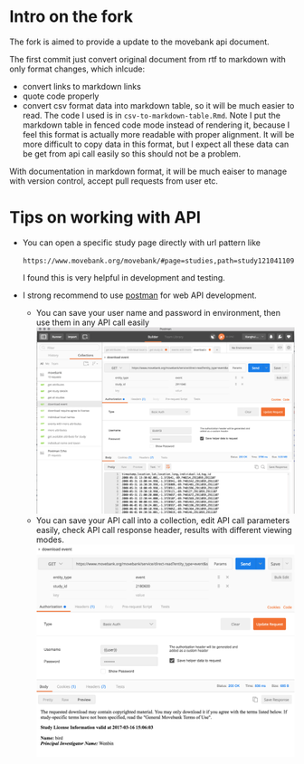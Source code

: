 # Intro on the fork
The fork is aimed to provide a update to the movebank api document. 

The first commit just convert original document from rtf to markdown with only format changes, which inlcude:
- convert links to markdown links
- quote code properly
- convert csv format data into markdown table, so it will be much easier to read. The code I used is in `csv-to-markdown-table.Rmd`. 
  Note I put the markdown table in fenced code mode instead of rendering it, because I feel this format is actually more readable with proper alignment. It will be more difficult to copy data in this format, but I expect all these data can be get from api call easily so this should not be a problem.

With documentation in markdown format, it will be much eaiser to manage with version control, accept pull requests from user etc.

# Tips on working with API
- You can open a specific study page directly with url pattern like

    `https://www.movebank.org/movebank/#page=studies,path=study121041109`

    I found this is very helpful in development and testing.

- I strong recommend to use [postman](https://www.getpostman.com/) for web API development.
    + You can save your user name and password in environment, then use them in any API call easily
  ![postman 1](postman/postman1.png)
    + You can save your API call into a collection, edit API call parameters easily, check API call response header, results with different viewing modes.
  ![postman 2](postman/postman2.png)
